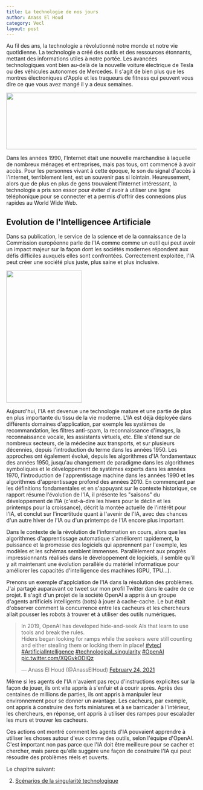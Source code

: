 ```yaml
---
title: La technologie de nos jours
author: Anass El Houd
category: Vecl
layout: post
---
```


Au fil des ans, la technologie a révolutionné notre monde et notre vie quotidienne. La technologie a créé des outils et des ressources étonnants, mettant des informations utiles à notre portée.
Les avancées technologiques vont bien au-delà de la nouvelle voiture électrique de Tesla ou des véhicules autonomes de Mercedes. Il s'agit de bien plus que les montres électroniques d'Apple et les traqueurs de fitness qui peuvent vous dire ce que vous avez mangé il y a deux semaines.

<img style="float: center;"  src="https://www.pandasecurity.com/fr/mediacenter/src/uploads/2020/02/pandasecurity-internet-mundo.jpg" width="550" height="150" />

Dans les années 1990, l'Internet était une nouvelle marchandise à laquelle de nombreux ménages et entreprises, mais pas tous, ont commencé à avoir accès. Pour les personnes vivant à cette époque, le son du signal d'accès à l'internet, terriblement lent, est un souvenir pas si lointain. Heureusement, alors que de plus en plus de gens trouvaient l'Internet intéressant, la technologie a pris son essor pour éviter d'avoir à utiliser une ligne téléphonique pour se connecter et a permis d'offrir des connexions plus rapides au World Wide Web.


## Evolution de l'Intelligencee Artificiale

Dans sa publication, le service de la science et de la connaissance de la Commission européenne parle de l'IA comme comme un outil qui peut avoir un impact majeur sur la façon dont les sociétés modernes répondent aux défis difficiles auxquels elles sont confrontées. Correctement exploitée, l'IA peut créer une société plus juste, plus saine et plus inclusive.

<img style="float: center;"  src="https://ec.europa.eu/jrc/sites/jrcsh/files/styles/responsive-portrait/public/120469_190028.jpg?itok=2y3iRF6K" width="200" height="350" />

Aujourd'hui, l'IA est devenue une technologie mature et une partie de plus en plus importante du tissu de la vie moderne. L'IA est déjà déployée dans différents domaines d'application, par exemple les systèmes de recommandation, les filtres anti-spam, la reconnaissance d'images, la reconnaissance vocale, les assistants virtuels, etc. Elle s'étend sur de nombreux secteurs, de la médecine aux transports, et sur plusieurs décennies, depuis l'introduction du terme dans les années 1950. Les approches ont également évolué, depuis les algorithmes d'IA fondamentaux des années 1950, jusqu'au changement de paradigme dans les algorithmes symboliques et le développement de systèmes experts dans les années 1970, l'introduction de l'apprentissage machine dans les années 1990 et les algorithmes d'apprentissage profond des années 2010. En commençant par les définitions fondamentales et en s'appuyant sur le contexte historique, ce rapport résume l'évolution de l'IA, il présente les "saisons" du développement de l'IA (c'est-à-dire les hivers pour le déclin et les printemps pour la croissance), décrit la montée actuelle de l'intérêt pour l'IA, et conclut sur l'incertitude quant à l'avenir de l'IA, avec des chances d'un autre hiver de l'IA ou d'un printemps de l'IA encore plus important.

Dans le contexte de la révolution de l'information en cours, alors que les algorithmes d'apprentissage automatique s'améliorent rapidement, la puissance et la promesse des logiciels qui apprennent par l'exemple, les modèles et les schémas semblent immenses. Parallèlement aux progrès impressionnants réalisés dans le développement de logiciels, il semble qu'il y ait maintenant une évolution parallèle du matériel informatique pour améliorer les capacités d'intelligence des machines (GPU, TPU...).

Prenons un exemple d'applciation de l'IA dans la résolution des problèmes. J'ai partagé auparavant ce tweet sur mon profil Twitter dans le cadre de ce projet. Il s'agit d'un projet de la société OpenAI a appris à un groupe d'agents artificiels intelligents (bots) à jouer à cache-cache. Le but était d'observer comment la concurrence entre les cacheurs et les chercheurs allait pousser les robots à trouver et à utiliser des outils numériques.

<blockquote class="twitter-tweet"><p lang="en" dir="ltr">In 2019, OpenAI has developed hide-and-seek AIs that learn to use tools and break the rules.<br>Hiders began looking for ramps while the seekers were still counting and either stealing them or locking them in place! <a href="https://twitter.com/hashtag/vtecl?src=hash&amp;ref_src=twsrc%5Etfw">#vtecl</a> <a href="https://twitter.com/hashtag/ArtificialIntelligence?src=hash&amp;ref_src=twsrc%5Etfw">#ArtificialIntelligence</a> <a href="https://twitter.com/hashtag/technological_singularity?src=hash&amp;ref_src=twsrc%5Etfw">#technological_singularity</a> <a href="https://twitter.com/hashtag/OpenAI?src=hash&amp;ref_src=twsrc%5Etfw">#OpenAI</a> <a href="https://t.co/XQGvkODlQz">pic.twitter.com/XQGvkODlQz</a></p>&mdash; Anass El Houd (@AnassElHoud) <a href="https://twitter.com/AnassElHoud/status/1364561483791818754?ref_src=twsrc%5Etfw">February 24, 2021</a></blockquote> <script async src="https://platform.twitter.com/widgets.js" charset="utf-8"></script>

Même si les agents de l'IA n'avaient pas reçu d'instructions explicites sur la façon de jouer, ils ont vite appris à s'enfuir et à courir après. Après des centaines de millions de parties, ils ont appris à manipuler leur environnement pour se donner un avantage. Les cacheurs, par exemple, ont appris à construire des forts miniatures et à se barricader à l'intérieur, les chercheurs, en réponse, ont appris à utiliser des rampes pour escalader les murs et trouver les cacheurs.

Ces actions ont montré comment les agents d'IA pouvaient apprendre à utiliser les choses autour d'eux comme des outils, selon l'équipe d'OpenAI. C'est important non pas parce que l'IA doit être meilleure pour se cacher et chercher, mais parce qu'elle suggère une façon de construire l'IA qui peut résoudre des problèmes réels et ouverts.

Le chapitre suivant:

2. [Scénarios de la singularité technologique](https://aelhoud.me/tech-singularity/vecl/2021/02/25/scenarios-singularite.html)

